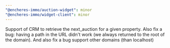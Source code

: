 ```yaml
---
"@encheres-immo/auction-widget": minor
"@encheres-immo/widget-client": minor
---
```


Support of CRM to retrieve the next_auction for a given property. Also fix a bug: having a path in the URL didn't work (we always returned to the root of the domain). And also fix a bug support other domains (than localhost)
